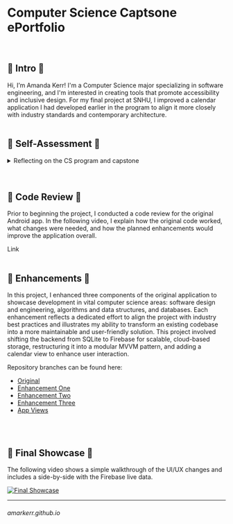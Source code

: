 # Computer Science Captsone ePortfolio
<br/>

## 🔹 Intro 🔹
Hi, I’m Amanda Kerr! I'm a Computer Science major specializing in software engineering, and I'm interested in creating tools that promote accessibility and inclusive design. For my final project at SNHU, I improved a calendar application I had developed earlier in the program to align it more closely with industry standards and contemporary architecture.
<br/>
<br/>

## 🔹 Self-Assessment 🔹
<details>
<summary>Reflecting on the CS program and capstone</summary>
<br/>
During the Computer Science program, I acquired both technical skills and a professional mindset essential for success in software development. Creating this ePortfolio allowed me to reflect on my journey, evolving from writing simple components to developing scalable, cloud-based applications that adhere to modern architectural patterns. This process also enabled me to critically evaluate my long-term aspirations: to create intuitive, inclusive, and well-designed software.
<br/>
<br/>
  
I acquired many of my skills through hands-on coursework, applying fundamental concepts to real-world scenarios. I gained significant experience in collaborative settings, especially during team projects that utilized version control, shared responsibilities, and peer code reviews. In these situations, I became proficient in using Git, effectively communicating changes, and contributing to a shared codebase. A notable instance was during the elective course, <a href="https://github.com/amarkerr/GAM305-BlueTeam">GAM-305</a>, where I guided a small team of developers in creating a short platformer video game. Besides leading the team, I dedicated much of my time to teaching them how to use Git and GitHub effectively and helping resolve several merge conflicts.
<br/>
<br/>

Effective communication has also been a consistent focus in my coursework. From documenting code and creating walkthrough videos to participating in class discussions, I have sharpened my ability to convey technical decisions clearly to diverse audiences. For instance, the code review video featured in this portfolio pushed me to present my work in a concise and accessible way, deepening my understanding and ability to explain the rationale behind my design choices. Additionally, collaborating with classmates on Discord has allowed me to forge connections and offer tutoring support to my peers.
<br/>
<br/>

From a technical standpoint, I've enhanced my understanding of data structures and algorithms through projects that emphasized performance considerations. For instance, my work in <a href="https://github.com/amarkerr/CS300-BinaryTree">CS-300</a> necessitated a clear grasp of various data structures to identify the most suitable one for a small project, which I then built. Additionally, my knowledge in software engineering and database management has grown considerably. This growth is evident when comparing one of my initial projects in <a href="https://github.com/amarkerr/IT140-Game">IT-140</a>, where I utilized basic console output and a simple Python dictionary, to my project in <a href="https://github.com/amarkerr/CS340-ClientServerDev">CS-340</a>, where I engaged with a NoSQL database and developed a web application that allowed users to search the database effortlessly.
<br/>
<br/>

Security has increasingly influenced my approach to software development. In this project, I substituted insecure login methods with Firebase Fireauth. Reviewing my repository history reveals that my development practices did not always prioritize security. This shifted significantly after taking CS-305. Even in light-hearted personal projects like my <a href="https://github.com/amarkerr/ReplyBot">Discord bot</a>, which posts a GIF when users employ a specific word, my code utilizes a hidden token for secure operation rather than being hardcoded into the script.
<br/>
<br/>

All these skills come together in the project presented here. Rather than submitting multiple artifacts, I concentrated on enhancing a single Android application in three key areas: software design and architecture, algorithms and data handling, and database integration. Each enhancement addresses a fundamental aspect of computer science while improving the app's core features, resulting in a refined final product. This approach allowed me to demonstrate my technical versatility and ability to iteratively improve a project, emphasizing long-term maintainability and user experience.
<br/>
<br/>

Looking forward, I hope to pursue roles that enable me to create tools that prioritize accessibility and usability. This capstone experience has boosted my confidence in my abilities, highlighted the importance of thoughtful design, and enhanced my understanding of how to contribute meaningfully to a development team. I am eager to continue my growth as a developer and apply these skills in a professional environment.
</details>
<br/>
<br/>

## 🔹 Code Review 🔹
Prior to beginning the project, I conducted a code review for the original Android app. In the following video, I explain how the original code worked, what changes were needed, and how the planned enhancements would improve the application overall.
</br>

Link
<br/>
<br/>

## 🔹 Enhancements 🔹
In this project, I enhanced three components of the original application to showcase development in vital computer science areas: software design and engineering, algorithms and data structures, and databases. Each enhancement reflects a dedicated effort to align the project with industry best practices and illustrates my ability to transform an existing codebase into a more maintainable and user-friendly solution. This project involved shifting the backend from SQLite to Firebase for scalable, cloud-based storage, restructuring it into a modular MVVM pattern, and adding a calendar view to enhance user interaction.
<br/>

Repository branches can be found here:
- [Original](https://github.com/amarkerr/amarkerr.github.io/tree/Original "Original")
- [Enhancement One](https://github.com/amarkerr/amarkerr.github.io/tree/Enhancement-1 "Enhancement One")
- [Enhancement Two](https://github.com/amarkerr/amarkerr.github.io/tree/Enhancement-2 "Enhancement Two")
- [Enhancement Three](https://github.com/amarkerr/amarkerr.github.io/tree/Enhancement-3 "Enhancement Three")
- [App Views](https://github.com/amarkerr/amarkerr.github.io/tree/Assets "Screenshots of the working app")
<br/>
<br/>

## 🔹 Final Showcase 🔹
The following video shows a simple walkthrough of the UI/UX changes and includes a side-by-side with the Firebase live data.
<br/>

[![Final Showcase](https://img.youtube.com/vi/a027BTkAzKo/maxresdefault.jpg)](https://www.youtube.com/watch?v=a027BTkAzKo)

___
###### amarkerr.github.io
